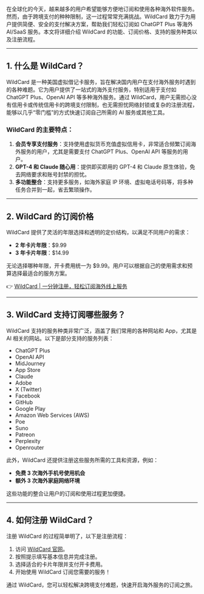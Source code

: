 在全球化的今天，越来越多的用户希望能够方便地订阅和使用各种海外软件服务。然而，由于跨境支付的种种限制，这一过程常常充满挑战。WildCard 致力于为用户提供简便、安全的支付解决方案，帮助我们轻松订阅如 ChatGPT Plus 等海外 AI/SaaS 服务。本文将详细介绍 WildCard 的功能、订阅价格、支持的服务种类以及注册流程。

---

## 1. 什么是 WildCard？

WildCard 是一种美国虚拟借记卡服务，旨在解决国内用户在支付海外服务时遇到的各种难题。它为用户提供了一站式的海外支付服务，特别适用于支付如 ChatGPT Plus、OpenAI API 等多种海外服务。通过 WildCard，用户无需担心没有信用卡或传统信用卡的跨境支付限制，也无需担忧网络封锁或复杂的注册流程，能够以几乎“零门槛”的方式快速订阅自己所需的 AI 服务或其他工具。

### WildCard 的主要特点：
1. **会员专享支付服务**：支持使用虚拟货币充值虚拟信用卡，非常适合频繁订阅海外服务的用户，尤其是需要支付 ChatGPT Plus、OpenAI API 等服务的用户。
2. **GPT-4 和 Claude 随心用**：提供即买即用的 GPT-4 和 Claude 原生体验，免去网络要求和账号封禁的担忧。
3. **多功能整合**：支持更多服务，如海外家庭 IP 环境、虚拟电话号码等，将多种任务合并到一起，省去繁琐操作。

---

## 2. WildCard 的订阅价格

WildCard 提供了灵活的年限选择和透明的定价结构，以满足不同用户的需求：
- **2 年卡片年限**：$9.99
- **3 年卡片年限**：$14.99

无论选择哪种年限，开卡费用统一为 $9.99。用户可以根据自己的使用需求和预算选择最适合的服务方案。

👉 [WildCard | 一分钟注册，轻松订阅海外线上服务](https://bit.ly/bewildcard)

---

## 3. WildCard 支持订阅哪些服务？

WildCard 支持的服务种类非常广泛，涵盖了我们常用的各种网站和 App，尤其是 AI 相关的网站。以下是部分支持的服务列表：
- ChatGPT Plus
- OpenAI API
- MidJourney
- App Store
- Claude
- Adobe
- X (Twitter)
- Facebook
- GitHub
- Google Play
- Amazon Web Services (AWS)
- Poe
- Suno
- Patreon
- Perplexity
- Openrouter

此外，WildCard 还提供注册这些服务所需的工具和资源，例如：
- **免费 3 次海外手机号使用机会**
- **额外 3 次海外家庭网络环境**

这些功能的整合让用户的订阅和使用过程更加便捷。

---

## 4. 如何注册 WildCard？

注册 WildCard 的过程简单明了，以下是注册流程：
1. 访问 [WildCard 官网](https://bit.ly/bewildcard)。
2. 按照提示填写基本信息并完成注册。
3. 选择适合的卡片年限并支付开卡费用。
4. 开始使用 WildCard 订阅您需要的服务！

通过 WildCard，您可以轻松解决跨境支付难题，快速开启海外服务的订阅之旅。